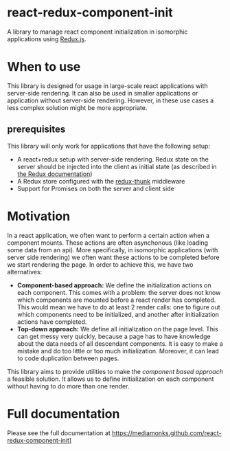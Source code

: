 # react-redux-component-init
A library to manage react component initialization in isomorphic applications using [Redux.js](http://redux.js.org).

# When to use
This library is designed for usage in large-scale react applications with server-side rendering. It
can also be used in smaller applications or application without server-side rendering. However, in
these use cases a less complex solution might be more appropriate.

## prerequisites
This library will only work for applications that have the following setup:
 - A react+redux setup with server-side rendering. Redux state on the server should be injected
 into the client as initial state
 (as described in [the Redux documentation](http://redux.js.org/docs/recipes/ServerRendering.html))
 - A Redux store configured with the [redux-thunk](https://github.com/gaearon/redux-thunk) middleware
 - Support for Promises on both the server and client side

# Motivation
In a react application, we often want to perform a certain action when a component mounts. These
actions are often asynchonous (like loading some data from an api). More specifically, in
isomorphic applications (with server side rendering) we often want these actions to be completed
before we start rendering the page. In order to achieve this, we have two alternatives:
 - **Component-based approach:** We define the initialization actions on each component. This comes
 with a problem: the server does not know which components are mounted before a react render has
 completed. This would mean we have to do at least 2 render calls: one to figure out which
 components need to be initialized, and another after initialization actions have completed.
 - **Top-down approach:** We define all initialization on the page level. This can get messy very
 quickly, because a page has to have knowledge about the data needs of all descendant components.
 It is easy to make a mistake and do too little or too much initialization. Moreover, it can lead
 to code duplication between pages.

This library aims to provide utilities to make the *component based approach* a feasible solution.
It allows us to define initialization on each component without having to do more than one render.

# Full documentation
Please see the full documentation at https://mediamonks.github.com/react-redux-component-init]
